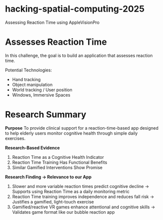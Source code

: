 # hacking-spatial-computing-2025
Assessing Reaction Time using AppleVisionPro

# Assesses Reaction Time
In this challenge, the goal is to build an application that assesses reaction time.

Potential Technologies: 
- Hand tracking
- Object manipulation
- World tracking / User position
- Windows, Immersive Spaces

# Research Summary
**Purpose**
To provide clinical support for a reaction-time-based app designed to help elderly users monitor cognitive health through simple daily exercises.

**Research-Based Evidence**
1. Reaction Time as a Cognitive Health Indicator
2. Reaction Time Training Has Functional Benefits
3. Similar Gamified Interventions Show Promise

**Research Finding -> Relevance to our App**
1. Slower and more variable reaction times predict cognitive decline
   -> Supports using Reaction Time as a daily monitoring metric
2. Reaction Time training improves independence and reduces fall risk
   -> Justifies a gamified, light-touch exercise 
3. Gamified/reactive VR games enhance attentional and cognitive skills
   -> Validates game format like our bubble reaction app
